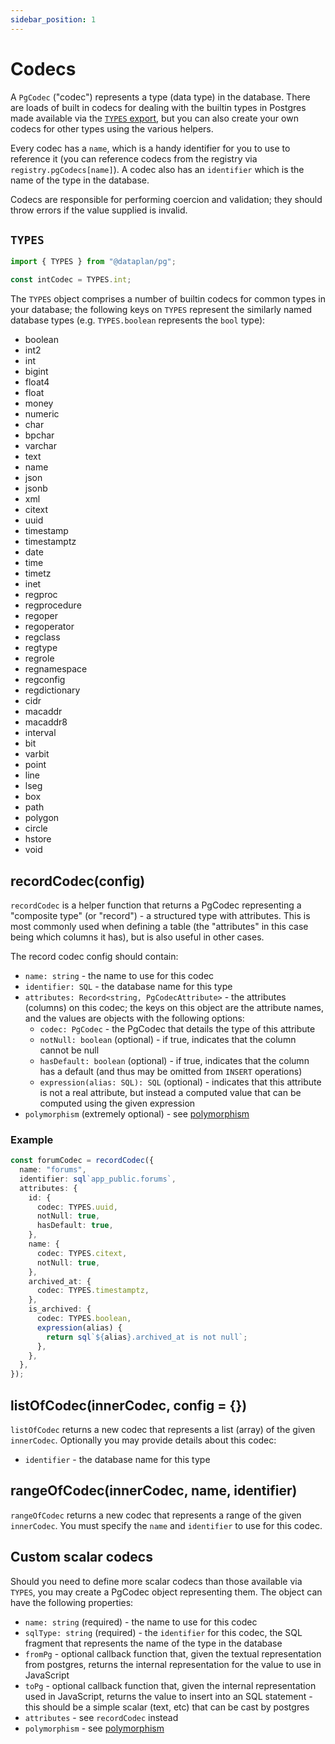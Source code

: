 ```yaml
---
sidebar_position: 1
---
```


# Codecs

A `PgCodec` ("codec") represents a type (data type) in the database. There are
loads of built in codecs for dealing with the builtin types in Postgres made
available via the [`TYPES` export](#TYPES), but you can also create your own
codecs for other types using the various helpers.

Every codec has a `name`, which is a handy identifier for you to use to
reference it (you can reference codecs from the registry via
`registry.pgCodecs[name]`). A codec also has an `identifier` which is the name
of the type in the database.

Codecs are responsible for performing coercion and validation; they should
throw errors if the value supplied is invalid.

## `TYPES`

```ts
import { TYPES } from "@dataplan/pg";

const intCodec = TYPES.int;
```

The `TYPES` object comprises a number of builtin codecs for common types in your
database; the following keys on `TYPES` represent the similarly named database
types (e.g. `TYPES.boolean` represents the `bool` type):

<ul style={{columnWidth: '10em'}}>
<li>boolean</li>
<li>int2</li>
<li>int</li>
<li>bigint</li>
<li>float4</li>
<li>float</li>
<li>money</li>
<li>numeric</li>
<li>char</li>
<li>bpchar</li>
<li>varchar</li>
<li>text</li>
<li>name</li>
<li>json</li>
<li>jsonb</li>
<li>xml</li>
<li>citext</li>
<li>uuid</li>
<li>timestamp</li>
<li>timestamptz</li>
<li>date</li>
<li>time</li>
<li>timetz</li>
<li>inet</li>
<li>regproc</li>
<li>regprocedure</li>
<li>regoper</li>
<li>regoperator</li>
<li>regclass</li>
<li>regtype</li>
<li>regrole</li>
<li>regnamespace</li>
<li>regconfig</li>
<li>regdictionary</li>
<li>cidr</li>
<li>macaddr</li>
<li>macaddr8</li>
<li>interval</li>
<li>bit</li>
<li>varbit</li>
<li>point</li>
<li>line</li>
<li>lseg</li>
<li>box</li>
<li>path</li>
<li>polygon</li>
<li>circle</li>
<li>hstore</li>
<li>void</li>
</ul>

## recordCodec(config)

`recordCodec` is a helper function that returns a PgCodec representing a
"composite type" (or "record") - a structured type with attributes. This is
most commonly used when defining a table (the "attributes" in this case being
which columns it has), but is also useful in other cases.

The record codec config should contain:

- `name: string` - the name to use for this codec
- `identifier: SQL` - the database name for this type
- `attributes: Record<string, PgCodecAttribute>` - the attributes (columns) on this codec; the keys on this object are the attribute names, and the values are objects with the following options:
  - `codec: PgCodec` - the PgCodec that details the type of this attribute
  - `notNull: boolean` (optional) - if true, indicates that the column cannot be null
  - `hasDefault: boolean` (optional) - if true, indicates that the column has a default (and
    thus may be omitted from `INSERT` operations)
  - `expression(alias: SQL): SQL` (optional) - indicates that this attribute is not a real
    attribute, but instead a computed value that can be computed using the given
    expression
- `polymorphism` (extremely optional) - see [polymorphism](../polymorphism.md)

### Example

```ts
const forumCodec = recordCodec({
  name: "forums",
  identifier: sql`app_public.forums`,
  attributes: {
    id: {
      codec: TYPES.uuid,
      notNull: true,
      hasDefault: true,
    },
    name: {
      codec: TYPES.citext,
      notNull: true,
    },
    archived_at: {
      codec: TYPES.timestamptz,
    },
    is_archived: {
      codec: TYPES.boolean,
      expression(alias) {
        return sql`${alias}.archived_at is not null`;
      },
    },
  },
});
```

## listOfCodec(innerCodec, config = {})

`listOfCodec` returns a new codec that represents a list (array) of the given
`innerCodec`. Optionally you may provide details about this codec:

- `identifier` - the database name for this type

## rangeOfCodec(innerCodec, name, identifier)

`rangeOfCodec` returns a new codec that represents a range of the given
`innerCodec`. You must specify the `name` and `identifier` to use for this
codec.

## Custom scalar codecs

Should you need to define more scalar codecs than those available via `TYPES`, you may create a PgCodec object representing them. The object can have the following properties:

- `name: string` (required) - the name to use for this codec
- `sqlType: string` (required) - the `identifier` for this codec, the SQL fragment that represents the name of the type in the database
- `fromPg` - optional callback function that, given the textual representation from postgres, returns the internal representation for the value to use in JavaScript
- `toPg` - optional callback function that, given the internal representation used in JavaScript, returns the value to insert into an SQL statement - this should be a simple scalar (text, etc) that can be cast by postgres
- `attributes` - see `recordCodec` instead
- `polymorphism` - see [polymorphism](../polymorphism.md)
